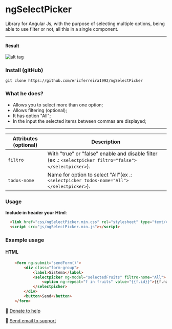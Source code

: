 # ngSelectPicker
Library for Angular Js, with the purpose of selecting multiple options, being able to use filter or not, all this in a single component.

---

#### Result
![alt tag](https://s24.postimg.org/h77sja4ud/ng_Select_Picker.gif)

### Install (gitHub)
```
git clone https://github.com/ericferreira1992/ngSelectPicker
```
### What he does?
* Allows you to select more than one option;
* Allows filtering (optional);
* It has option "All";
* In the input the selected items between commas are displayed;

---

Attributes (optional)	| Description
---						| ---
`filtro`		        | With "true" or "false" enable and disable filter (ex .: ``` <selectpicker filtro="false"></selectpicker> ```).
`todos-nome`            | Name for option to select "All"(ex .: ``` <selectpicker todos-nome="All"></selectpicker> ```).

### Usage
**Include in header your Html**:
```html
  <link href="css/ngSelectPicker.min.css" rel="stylesheet" type="text/css"/>
  <script src="js/ngSelectPicker.min.js"></script>
```

### Example usage
#### HTML
```html
    <form ng-submit="sendForm()">
        <div class="form-group">
            <label>Sistema</label>
            <selectpicker ng-model="selectedFruits" filtro-nome="All">
                <option ng-repeat="f in fruits" value="{{f.id}}">{{f.name}}</option>
            </selectpicker>
        </div>
        <button>Send</button>
    </form>
```

:pray: [Donate to help](https://www.paypal.com/cgi-bin/webscr?cmd=_donations&business=ericferreira1992%40gmail%2ecom&lc=BR&item_name=Eric%20Github&currency_code=BRL&bn=PP%2dDonationsBF%3abtn_donateCC_LG%2egif%3aNonHosted)

:email: [Send email to support](ericferreira1992@gmail.com)